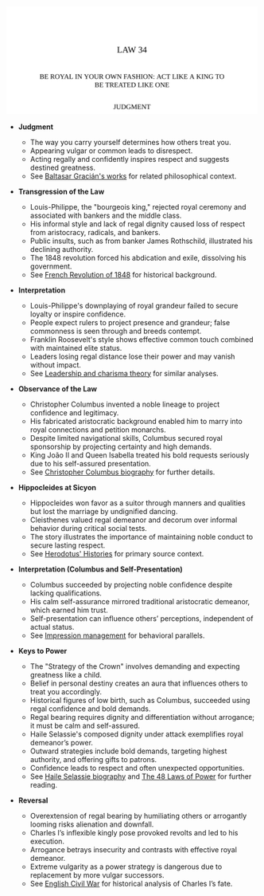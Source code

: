 ![34-act-like-king](34-act-like-king.best.png)

- **Judgment**  
  - The way you carry yourself determines how others treat you.  
  - Appearing vulgar or common leads to disrespect.  
  - Acting regally and confidently inspires respect and suggests destined greatness.  
  - See [Baltasar Gracián's works](https://en.wikipedia.org/wiki/Baltasar_Graci%C3%A1n) for related philosophical context.

- **Transgression of the Law**  
  - Louis-Philippe, the "bourgeois king," rejected royal ceremony and associated with bankers and the middle class.  
  - His informal style and lack of regal dignity caused loss of respect from aristocracy, radicals, and bankers.  
  - Public insults, such as from banker James Rothschild, illustrated his declining authority.  
  - The 1848 revolution forced his abdication and exile, dissolving his government.  
  - See [French Revolution of 1848](https://en.wikipedia.org/wiki/February_Revolution) for historical background.

- **Interpretation**  
  - Louis-Philippe's downplaying of royal grandeur failed to secure loyalty or inspire confidence.  
  - People expect rulers to project presence and grandeur; false commonness is seen through and breeds contempt.  
  - Franklin Roosevelt's style shows effective common touch combined with maintained elite status.  
  - Leaders losing regal distance lose their power and may vanish without impact.  
  - See [Leadership and charisma theory](https://en.wikipedia.org/wiki/Charisma) for similar analyses.

- **Observance of the Law**  
  - Christopher Columbus invented a noble lineage to project confidence and legitimacy.  
  - His fabricated aristocratic background enabled him to marry into royal connections and petition monarchs.  
  - Despite limited navigational skills, Columbus secured royal sponsorship by projecting certainty and high demands.  
  - King João II and Queen Isabella treated his bold requests seriously due to his self-assured presentation.  
  - See [Christopher Columbus biography](https://www.britannica.com/biography/Christopher-Columbus) for further details.

- **Hippocleides at Sicyon**  
  - Hippocleides won favor as a suitor through manners and qualities but lost the marriage by undignified dancing.  
  - Cleisthenes valued regal demeanor and decorum over informal behavior during critical social tests.  
  - The story illustrates the importance of maintaining noble conduct to secure lasting respect.  
  - See [Herodotus' Histories](https://en.wikipedia.org/wiki/Histories_(Herodotus)) for primary source context.

- **Interpretation (Columbus and Self-Presentation)**  
  - Columbus succeeded by projecting noble confidence despite lacking qualifications.  
  - His calm self-assurance mirrored traditional aristocratic demeanor, which earned him trust.  
  - Self-presentation can influence others’ perceptions, independent of actual status.  
  - See [Impression management](https://en.wikipedia.org/wiki/Impression_management) for behavioral parallels.

- **Keys to Power**  
  - The "Strategy of the Crown" involves demanding and expecting greatness like a child.  
  - Belief in personal destiny creates an aura that influences others to treat you accordingly.  
  - Historical figures of low birth, such as Columbus, succeeded using regal confidence and bold demands.  
  - Regal bearing requires dignity and differentiation without arrogance; it must be calm and self-assured.  
  - Haile Selassie's composed dignity under attack exemplifies royal demeanor’s power.  
  - Outward strategies include bold demands, targeting highest authority, and offering gifts to patrons.  
  - Confidence leads to respect and often unexpected opportunities.  
  - See [Haile Selassie biography](https://en.wikipedia.org/wiki/Haile_Selassie) and [The 48 Laws of Power](https://en.wikipedia.org/wiki/The_48_Laws_of_Power) for further reading.

- **Reversal**  
  - Overextension of regal bearing by humiliating others or arrogantly looming risks alienation and downfall.  
  - Charles I’s inflexible kingly pose provoked revolts and led to his execution.  
  - Arrogance betrays insecurity and contrasts with effective royal demeanor.  
  - Extreme vulgarity as a power strategy is dangerous due to replacement by more vulgar successors.  
  - See [English Civil War](https://en.wikipedia.org/wiki/English_Civil_War) for historical analysis of Charles I’s fate.
